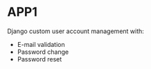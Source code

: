 # APP1 

Django custom user account management with:
- E-mail validation 
- Password change
- Password reset

